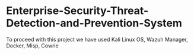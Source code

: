 # Enterprise-Security-Threat-Detection-and-Prevention-System
To proceed with this project we have used Kali Linux OS, Wazuh Manager, Docker, Misp, Cowrie 
